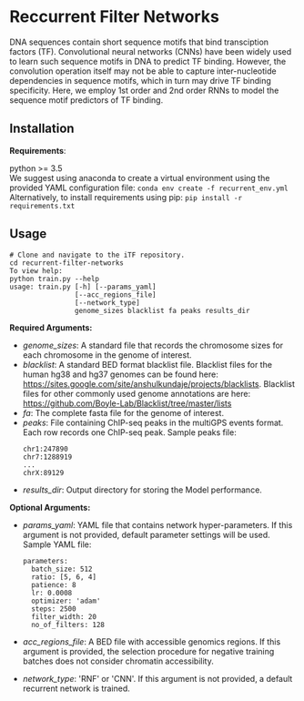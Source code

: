 # Reccurrent Filter Networks
DNA sequences contain short sequence motifs that bind transciption factors (TF). Convolutional neural networks (CNNs) have been widely used to learn such sequence motifs in DNA to predict TF binding. However, the convolution operation itself may not be able to capture inter-nucleotide dependencies in sequence motifs, which in turn may drive TF binding specificity. Here, we employ 1st order and 2nd order RNNs to model the sequence motif predictors of TF binding. 

## Installation
**Requirements**:  

python >= 3.5  
We suggest using anaconda to create a virtual environment using the provided YAML configuration file:
`conda env create -f recurrent_env.yml`  
Alternatively, to install requirements using pip: 
`pip install -r requirements.txt`

## Usage
```
# Clone and navigate to the iTF repository. 
cd recurrent-filter-networks  
To view help:   
python train.py --help
usage: train.py [-h] [--params_yaml]
                [--acc_regions_file]
                [--network_type]
                genome_sizes blacklist fa peaks results_dir
```

**Required Arguments:**
* *genome_sizes*: A standard file that records the chromosome sizes for each chromosome in the genome of interest. 
* *blacklist*: A standard BED format blacklist file. Blacklist files for the human hg38 and hg37 genomes can be found here: https://sites.google.com/site/anshulkundaje/projects/blacklists. Blacklist files for other commonly used genome annotations are here: https://github.com/Boyle-Lab/Blacklist/tree/master/lists
* *fa*: The complete fasta file for the genome of interest. 
* *peaks*: File containing ChIP-seq peaks in the multiGPS events format. Each row records one ChIP-seq peak. 
  Sample peaks file: 
  ```
  chr1:247890
  chr7:1288919
  ...
  chrX:89129
  ```
* *results_dir*: Output directory for storing the Model performance. 

**Optional Arguments:** 
* *params_yaml*: YAML file that contains network hyper-parameters. If this argument is not provided, default parameter settings will be used. 
   Sample YAML file: 
  ```
  parameters:
    batch_size: 512
    ratio: [5, 6, 4]
    patience: 8
    lr: 0.0008
    optimizer: 'adam'
    steps: 2500
    filter_width: 20
    no_of_filters: 128
  ```
* *acc_regions_file*: A BED file with accessible genomics regions. If this argument is provided, the selection procedure for negative training batches does not consider chromatin accessibility.

* *network_type*: 'RNF' or 'CNN'. If this argument is not provided, a default recurrent network is trained. 

